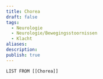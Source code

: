 ```yaml
---
title: Chorea
draft: false
tags:
  - Neurologie
  - Neurologie/Bewegingsstoornissen
  - Klacht
aliases: 
description: 
publish: true
---
```




```dataview
LIST FROM [[Chorea]]



```

